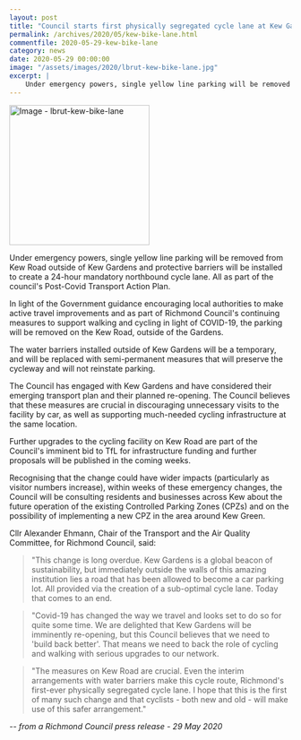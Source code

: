 ```yaml
---
layout: post
title: "Council starts first physically segregated cycle lane at Kew Gardens"
permalink: /archives/2020/05/kew-bike-lane.html
commentfile: 2020-05-29-kew-bike-lane
category: news
date: 2020-05-29 00:00:00
image: "/assets/images/2020/lbrut-kew-bike-lane.jpg"
excerpt: |
    Under emergency powers, single yellow line parking will be removed from Kew Road outside of Kew Gardens and protective barriers will be installed to create a 24-hour mandatory northbound cycle lane.  All as part of the council's Post-Covid Transport Action Plan.
---
```

<a href="/assets/images/2020/lbrut-kew-bike-lane.jpg" title="Click for a larger image"><img src="/assets/images/2020/lbrut-kew-bike-lane-thumb.jpg" width="250" alt="Image - lbrut-kew-bike-lane"  class="photo right"/></a>

Under emergency powers, single yellow line parking will be removed from Kew Road outside of Kew Gardens and protective barriers will be installed to create a 24-hour mandatory northbound cycle lane.  All as part of the council's Post-Covid Transport Action Plan.

In light of the Government guidance encouraging local authorities to make active travel improvements and as part of Richmond Council's continuing measures to support walking and cycling in light of COVID-19, the parking will be removed on the Kew Road, outside of the Gardens.

The water barriers installed outside of Kew Gardens will be a temporary, and will be replaced with semi-permanent measures that will preserve the cycleway and will not reinstate parking.

The Council has engaged with Kew Gardens and have considered their emerging transport plan and their planned re-opening.  The Council believes that these measures are crucial in discouraging unnecessary visits to the facility by car, as well as supporting much-needed cycling infrastructure at the same location.

Further upgrades to the cycling facility on Kew Road are part of the Council's imminent bid to TfL for infrastructure funding and further proposals will be published in the coming weeks.

Recognising that the change could have wider impacts (particularly as visitor numbers increase), within weeks of these emergency changes, the Council will be consulting residents and businesses across Kew about the future operation of the existing Controlled Parking Zones (CPZs) and on the possibility of implementing a new CPZ in the area around Kew Green.

Cllr Alexander Ehmann, Chair of the Transport and the Air Quality Committee, for Richmond Council, said:

> "This change is long overdue.  Kew Gardens is a global beacon of sustainability, but immediately outside the walls of this amazing institution lies a road that has been allowed to become a car parking lot.  All provided via the creation of a sub-optimal cycle lane. Today that comes to an end.

> "Covid-19 has changed the way we travel and looks set to do so for quite some time.  We are delighted that Kew Gardens will be imminently re-opening, but this Council believes that we need to 'build back better'. That means we need to back the role of cycling and walking with serious upgrades to our network.

> "The measures on Kew Road are crucial.  Even the interim arrangements with water barriers make this cycle route, Richmond's first-ever physically segregated cycle lane.  I hope that this is the first of many such change and that cyclists - both new and old - will make use of this safer arrangement."

<cite>-- from a Richmond Council press release - 29 May 2020</cite>
